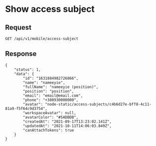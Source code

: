 # Show access subject

## Request
    GET /api/v1/mobile/access-subject

## Response

```JSON5
{
    "status": 1,
    "data": {
        "id": "1631884982726866",
        "name": "nameеуіе",
        "fullName": "nameеуіе (position)",
        "position": "position",
        "email": "email@email.com",
        "phone": "+380930000000",
        "avatar": "node-static/access-subjects/c4b6d27e-bff8-4c11-81a9-f5f64c9d3754",
        "workspaceAvatar": null,
        "avatarColor": "#5ADBDB",
        "createdAt": "2021-09-17T13:23:02.141Z",
        "updatedAt": "2021-10-11T14:06:03.849Z",
        "canAttachTokens": true
    }
}
```